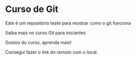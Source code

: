 # Curso de Git 

Este é um repositório teste para mostrar como o git funciona 

Saiba mais no curso Git para iniciantes

Gostou do curso, aprenda mais!

Consegui fazer o link do remoto com o local.
